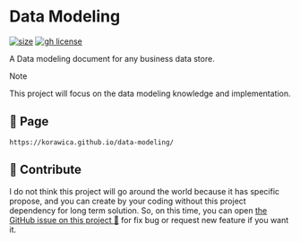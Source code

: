# Data Modeling

[![size](https://img.shields.io/github/languages/code-size/korawica/data-modeling?logo=webpack&logoColor=white)](https://github.com/korawica/data-modeling)
[![gh license](https://img.shields.io/github/license/korawica/data-modeling)](https://github.com/korawica/data-modeling/blob/main/LICENSE)

A Data modeling document for any business data store.

> [!NOTE]
> This project will focus on the data modeling knowledge and implementation.

## :book: Page

```url
https://korawica.github.io/data-modeling/
```

## :speech_balloon: Contribute

I do not think this project will go around the world because it has specific propose,
and you can create by your coding without this project dependency for long term
solution. So, on this time, you can open [the GitHub issue on this project :raised_hands:](https://github.com/korawica/fmtutil/issues)
for fix bug or request new feature if you want it.
